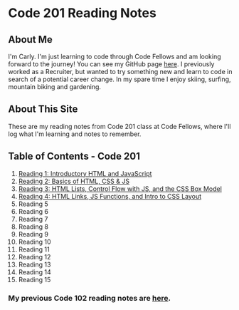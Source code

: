# Code 201 Reading Notes

## About Me
I'm Carly. I'm just learning to code through Code Fellows and am looking forward to the journey! You can see my GitHub page [here](https://github.com/carlydekock). I previously worked as a Recruiter, but wanted to try something new and learn to code in search of a potential career change. In my spare time I enjoy skiing, surfing, mountain biking and gardening.

## About This Site
These are my reading notes from Code 201 class at Code Fellows, where I'll log what I'm learning and notes to remember.

## Table of Contents - Code 201
1. [Reading 1: Introductory HTML and JavaScript](class-01.md)
1. [Reading 2: Basics of HTML, CSS & JS](class-02.md)
1. [Reading 3: HTML Lists, Control Flow with JS, and the CSS Box Model](class-03.md)
1. [Reading 4: HTML Links, JS Functions, and Intro to CSS Layout](class-04.md)
1. Reading 5
1. Reading 6
1. Reading 7
1. Reading 8
1. Reading 9
1. Reading 10
1. Reading 11
1. Reading 12
1. Reading 13
1. Reading 14
1. Reading 15




### My previous Code 102 reading notes are [here](code102contents.md).
